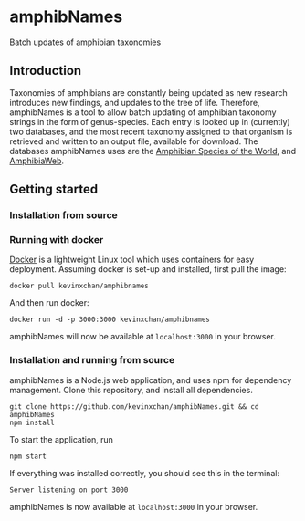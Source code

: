 # amphibNames 

Batch updates of amphibian taxonomies

## Introduction

Taxonomies of amphibians are constantly being updated as new research introduces new findings, and
updates to the tree of life. Therefore, amphibNames is a tool to allow batch updating of amphibian
taxonomy strings in the form of genus-species. Each entry is looked up in (currently) two databases, and
the most recent taxonomy assigned to that organism is retrieved and written to an output file,
available for download. The databases amphibNames uses are the
[Amphibian Species of the World]("http://research.amnh.org/vz/herpetology/amphibia/"),
and [AmphibiaWeb]("https://amphibiaweb.org/").

## Getting started

### Installation from source

### Running with docker

[Docker](https://www.docker.com/what-docker) is a lightweight Linux tool which uses containers
for easy deployment. Assuming docker is set-up and installed, first pull the image:

```
docker pull kevinxchan/amphibnames
```

And then run docker:

```
docker run -d -p 3000:3000 kevinxchan/amphibnames
```

amphibNames will now be available at `localhost:3000` in your browser.

### Installation and running from source

amphibNames is a Node.js web application, and uses npm for dependency management. 
Clone this repository, and install all dependencies.

```
git clone https://github.com/kevinxchan/amphibNames.git && cd amphibNames
npm install
```

To start the application, run

```
npm start
```

If everything was installed correctly, you should see this in the terminal:
```
Server listening on port 3000
```

amphibNames is now available at `localhost:3000` in your browser.
